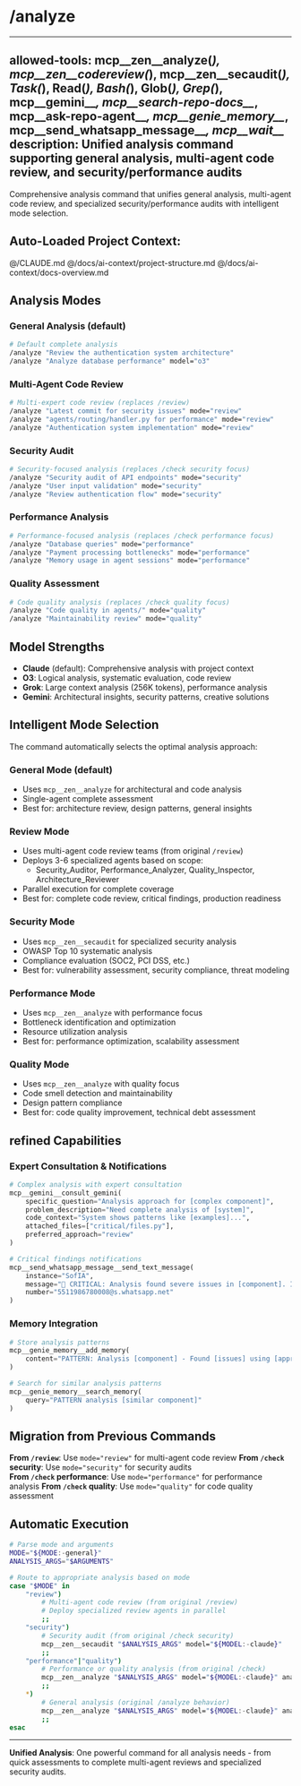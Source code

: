 # /analyze

---
allowed-tools: mcp__zen__analyze(*), mcp__zen__codereview(*), mcp__zen__secaudit(*), Task(*), Read(*), Bash(*), Glob(*), Grep(*), mcp__gemini__*, mcp__search-repo-docs__*, mcp__ask-repo-agent__*, mcp__genie_memory__*, mcp__send_whatsapp_message__*, mcp__wait__*
description: Unified analysis command supporting general analysis, multi-agent code review, and security/performance audits
---

Comprehensive analysis command that unifies general analysis, multi-agent code review, and specialized security/performance audits with intelligent mode selection.

## Auto-Loaded Project Context:
@/CLAUDE.md
@/docs/ai-context/project-structure.md
@/docs/ai-context/docs-overview.md

## Analysis Modes

### General Analysis (default)
```bash
# Default complete analysis
/analyze "Review the authentication system architecture"
/analyze "Analyze database performance" model="o3"
```

### Multi-Agent Code Review
```bash
# Multi-expert code review (replaces /review)
/analyze "Latest commit for security issues" mode="review"
/analyze "agents/routing/handler.py for performance" mode="review"
/analyze "Authentication system implementation" mode="review"
```

### Security Audit
```bash
# Security-focused analysis (replaces /check security focus)
/analyze "Security audit of API endpoints" mode="security"
/analyze "User input validation" mode="security"
/analyze "Review authentication flow" mode="security"
```

### Performance Analysis
```bash
# Performance-focused analysis (replaces /check performance focus)
/analyze "Database queries" mode="performance"
/analyze "Payment processing bottlenecks" mode="performance"
/analyze "Memory usage in agent sessions" mode="performance"
```

### Quality Assessment
```bash
# Code quality analysis (replaces /check quality focus)
/analyze "Code quality in agents/" mode="quality"
/analyze "Maintainability review" mode="quality"
```

## Model Strengths

- **Claude** (default): Comprehensive analysis with project context
- **O3**: Logical analysis, systematic evaluation, code review
- **Grok**: Large context analysis (256K tokens), performance analysis
- **Gemini**: Architectural insights, security patterns, creative solutions

## Intelligent Mode Selection

The command automatically selects the optimal analysis approach:

### General Mode (default)
- Uses `mcp__zen__analyze` for architectural and code analysis
- Single-agent complete assessment
- Best for: architecture review, design patterns, general insights

### Review Mode
- Uses multi-agent code review teams (from original `/review`)
- Deploys 3-6 specialized agents based on scope:
  - Security_Auditor, Performance_Analyzer, Quality_Inspector, Architecture_Reviewer
- Parallel execution for complete coverage
- Best for: complete code review, critical findings, production readiness

### Security Mode  
- Uses `mcp__zen__secaudit` for specialized security analysis
- OWASP Top 10 systematic analysis
- Compliance evaluation (SOC2, PCI DSS, etc.)
- Best for: vulnerability assessment, security compliance, threat modeling

### Performance Mode
- Uses `mcp__zen__analyze` with performance focus
- Bottleneck identification and optimization
- Resource utilization analysis
- Best for: performance optimization, scalability assessment

### Quality Mode
- Uses `mcp__zen__analyze` with quality focus
- Code smell detection and maintainability
- Design pattern compliance
- Best for: code quality improvement, technical debt assessment

## refined Capabilities

### Expert Consultation & Notifications
```python
# Complex analysis with expert consultation
mcp__gemini__consult_gemini(
    specific_question="Analysis approach for [complex component]",
    problem_description="Need complete analysis of [system]",
    code_context="System shows patterns like [examples]...",
    attached_files=["critical/files.py"],
    preferred_approach="review"
)

# Critical findings notifications
mcp__send_whatsapp_message__send_text_message(
    instance="SofIA",
    message="🚨 CRITICAL: Analysis found severe issues in [component]. Immediate attention required.",
    number="5511986780008@s.whatsapp.net"
)
```

### Memory Integration
```python
# Store analysis patterns
mcp__genie_memory__add_memory(
    content="PATTERN: Analysis [component] - Found [issues] using [approach] #analysis"
)

# Search for similar analysis patterns
mcp__genie_memory__search_memory(
    query="PATTERN analysis [similar component]"
)
```

## Migration from Previous Commands

**From `/review`**: Use `mode="review"` for multi-agent code review
**From `/check` security**: Use `mode="security"` for security audits  
**From `/check` performance**: Use `mode="performance"` for performance analysis
**From `/check` quality**: Use `mode="quality"` for code quality assessment

## Automatic Execution

```bash
# Parse mode and arguments
MODE="${MODE:-general}"
ANALYSIS_ARGS="$ARGUMENTS"

# Route to appropriate analysis based on mode
case "$MODE" in
    "review")
        # Multi-agent code review (from original /review)
        # Deploy specialized review agents in parallel
        ;;
    "security") 
        # Security audit (from original /check security)
        mcp__zen__secaudit "$ANALYSIS_ARGS" model="${MODEL:-claude}"
        ;;
    "performance"|"quality")
        # Performance or quality analysis (from original /check)
        mcp__zen__analyze "$ANALYSIS_ARGS" model="${MODEL:-claude}" analysis_type="$MODE"
        ;;
    *)
        # General analysis (original /analyze behavior)
        mcp__zen__analyze "$ANALYSIS_ARGS" model="${MODEL:-claude}" analysis_type="general"
        ;;
esac
```

---

**Unified Analysis**: One powerful command for all analysis needs - from quick assessments to complete multi-agent reviews and specialized security audits.